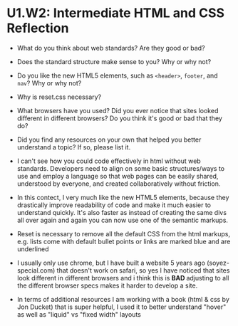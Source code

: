 # U1.W2: Intermediate HTML and CSS Reflection

* What do you think about web standards? Are they good or bad?
* Does the standard structure make sense to you? Why or why not?
* Do you like the new HTML5 elements, such as `<header>`, `footer`, and `nav`? Why or why not?
* Why is reset.css necessary? 
* What browsers have you used? Did you ever notice that sites looked different in different browsers? Do you think it's good or bad that they do?
* Did you find any resources on your own that helped you better understand a topic? If so, please list it.

* I can't see how you could code effectively in html without web standards. Developers need to align on some basic structures/ways to use and employ a language so that web pages can be easily shared, understood by everyone, and created collaboratively without friction.
* In this contect, I very much like the new HTML5 elements, because they drastically improve readability of code and make it much easier to understand quickly. It's also faster as instead of creating the same divs all over again and again you can now use one of the semantic markups.
* Reset is necessary to remove all the default CSS from the html markups, e.g. lists come with default bullet points or links are marked blue and are underlined
* I usually only use chrome, but I have built a website 5 years ago (soyez-special.com) that doesn't work on safari, so yes I have noticed that sites look different in different browsers and i think this is <strong> BAD </strong> adjusting to all the different browser specs makes it harder to develop a site.
* In terms of additional resources I am working with a book (html & css by Jon Ducket) that is super helpful, I used it to better understand "hover" as well as "liquid" vs "fixed width" layouts
